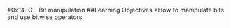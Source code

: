 #0x14. C - Bit manipulation
##Learning Objectives
*How to manipulate bits and use bitwise operators

